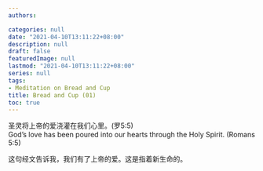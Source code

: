 ```yaml
---
authors:

categories: null
date: "2021-04-10T13:11:22+08:00"
description: null
draft: false
featuredImage: null
lastmod: "2021-04-10T13:11:22+08:00"
series: null
tags: 
- Meditation on Bread and Cup
title: Bread and Cup (01)
toc: true
---
```


圣灵将上帝的爱浇灌在我们心里。(罗5:5)  
God’s love has been poured into our hearts through the Holy Spirit. (Romans 5:5)

这句经文告诉我，我们有了上帝的爱。这是指着新生命的。
